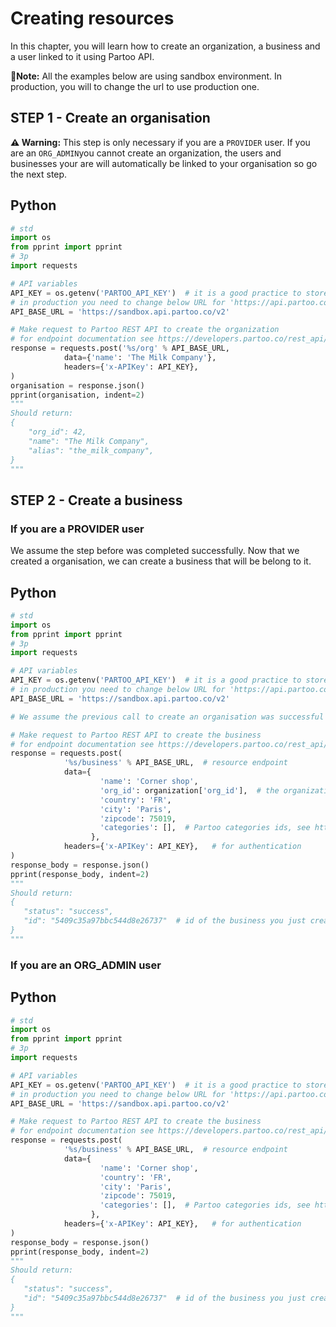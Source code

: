 # Creating resources 

In this chapter, you will learn how to create an organization, a business and a user linked to it using Partoo API.

**📕Note:** All the examples below are using sandbox environment. In production, you will to change the url to use production one. 

## STEP 1 - Create an organisation

**⚠️ Warning:** This step is only necessary if you are a `PROVIDER` user.
If you are an `ORG_ADMIN`you cannot create an organization, the users and businesses your are will automatically be linked to your organisation so go the next step.

Python
---------------------------------------------------------------
```python
# std
import os
from pprint import pprint
# 3p
import requests

# API variables
API_KEY = os.getenv('PARTOO_API_KEY')  # it is a good practice to store secret in ENV variable
# in production you need to change below URL for 'https://api.partoo.co/v2'  
API_BASE_URL = 'https://sandbox.api.partoo.co/v2'    

# Make request to Partoo REST API to create the organization
# for endpoint documentation see https://developers.partoo.co/rest_api/v2/#tag/Organisations/paths/~1org/post
response = requests.post('%s/org' % API_BASE_URL, 
            data={'name': 'The Milk Company'},
            headers={'x-APIKey': API_KEY},
)
organisation = response.json()
pprint(organisation, indent=2)
"""
Should return:
{
    "org_id": 42,
    "name": "The Milk Company",
    "alias": "the_milk_company",
}
"""
```

## STEP 2 - Create a business


### If you are a PROVIDER user

We assume the step before was completed successfully.
Now that we created a organisation, we can create a business that will be belong to it.

Python
-----------------
```python
# std
import os
from pprint import pprint
# 3p
import requests

# API variables
API_KEY = os.getenv('PARTOO_API_KEY')  # it is a good practice to store secret in ENV variable
# in production you need to change below URL for 'https://api.partoo.co/v2'  
API_BASE_URL = 'https://sandbox.api.partoo.co/v2'    

# We assume the previous call to create an organisation was successful

# Make request to Partoo REST API to create the business
# for endpoint documentation see https://developers.partoo.co/rest_api/v2/#operation/createBusiness
response = requests.post(
            '%s/business' % API_BASE_URL,  # resource endpoint
            data={
                    'name': 'Corner shop',
                    'org_id': organization['org_id'],  # the organization we created in the previous state
                    'country': 'FR',
                    'city': 'Paris',
                    'zipcode': 75019,
                    'categories': [],  # Partoo categories ids, see https://developers.partoo.co/rest_api/v2/#operation/searchCategories
                  },
            headers={'x-APIKey': API_KEY},   # for authentication
)
response_body = response.json()
pprint(response_body, indent=2)
"""
Should return:
{
   "status": "success",
   "id": "5409c35a97bbc544d8e26737"  # id of the business you just created
}
"""
```

### If you are an ORG_ADMIN user

Python
-----------------
```python
# std
import os
from pprint import pprint
# 3p
import requests

# API variables
API_KEY = os.getenv('PARTOO_API_KEY')  # it is a good practice to store secret in ENV variable
# in production you need to change below URL for 'https://api.partoo.co/v2'  
API_BASE_URL = 'https://sandbox.api.partoo.co/v2'    

# Make request to Partoo REST API to create the business
# for endpoint documentation see https://developers.partoo.co/rest_api/v2/#operation/createBusiness
response = requests.post(
            '%s/business' % API_BASE_URL,  # resource endpoint
            data={
                    'name': 'Corner shop',
                    'country': 'FR',
                    'city': 'Paris',
                    'zipcode': 75019,
                    'categories': [],  # Partoo categories ids, see https://developers.partoo.co/rest_api/v2/#operation/searchCategories
                  },
            headers={'x-APIKey': API_KEY},   # for authentication
)
response_body = response.json()
pprint(response_body, indent=2)
"""
Should return:
{
   "status": "success",
   "id": "5409c35a97bbc544d8e26737"  # id of the business you just created
}
"""
```
